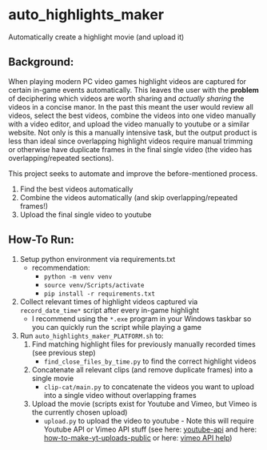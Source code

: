 # auto_highlights_maker
Automatically create a highlight movie (and upload it)

## Background:
When playing modern PC video games highlight videos are captured for certain in-game events automatically. This leaves the user with the **problem** of deciphering which videos are worth sharing and *actually sharing* the videos in a concise manor. In the past this meant the user would review all videos, select the best videos, combine the videos into one video manually with a video editor, and upload the video manually to youtube or a similar website. Not only is this a manually intensive task, but the output product is less than ideal since overlapping highlight videos require manual trimming or otherwise have duplicate frames in the final single video (the video has overlapping/repeated sections). 

This project seeks to automate and improve the before-mentioned process. 
1. Find the best videos automatically
2. Combine the videos automatically (and skip overlapping/repeated frames!)
3. Upload the final single video to youtube

## How-To Run:
1. Setup python environment via requirements.txt
    - recommendation: 
        - `python -m venv venv`
        - `source venv/Scripts/activate`
        - `pip install -r requirements.txt`
2. Collect relevant times of highlight videos captured via `record_date_time*` script after every in-game highlight
    - I recommend using the `*.exe` program in your Windows taskbar so you can quickly run the script while playing a game
3. Run `auto_highlights_maker_PLATFORM.sh` to:
    1. Find matching highlight files for previously manually recorded times (see previous step)
        - `find_close_files_by_time.py` to find the correct highlight videos
    2. Concatenate all relevant clips (and remove duplicate frames) into a single movie
        - `clip-cat/main.py` to concatenate the videos you want to upload into a single video without overlapping frames
    3. Upload the movie (scripts exist for Youtube and Vimeo, but Vimeo is the currently chosen upload)
        - `upload.py` to upload the video to youtube
    	      - Note this will require Youtube API or Vimeo API stuff (see here: [youtube-api](https://simple-youtube-api.readthedocs.io/install.html) and here: [how-to-make-yt-uploads-public](https://stackoverflow.com/questions/64079139/using-youtube-data-api-makes-my-videos-private-on-upload/64080239#64080239) or here: [vimeo API help](https://developer.vimeo.com/api/guides/start))


